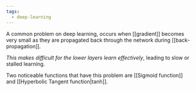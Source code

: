 ```yaml
---
tags:
  - deep-learning
---
```

A common problem on deep learning, occurs when [[gradient]] becomes very small as they are propagated back through the network during [[back-propagation]].

*This makes difficult for the lower layers learn effectively*, leading to slow or stalled learning.

Two noticeable functions that have this problem are [[Sigmoid function]] and [[Hyperbolic Tangent function|tanh]].